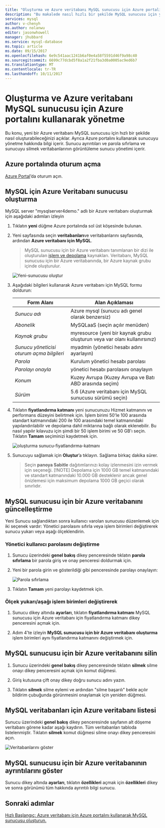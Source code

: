 ```yaml
---
title: "Oluşturma ve Azure veritabanı MySQL sunucusu için Azure portalını kullanarak yönetme | Microsoft Docs"
description: "Bu makalede nasıl hızlı bir şekilde MySQL sunucusu için yeni bir Azure veritabanı oluşturabilir ve Azure Portalı'nı kullanarak sunucu yönetimi açıklanmaktadır."
services: mysql
author: v-chenyh
ms.author: nolanwu
editor: jasonwhowell
manager: jhubbard
ms.service: mysql-database
ms.topic: article
ms.date: 09/15/2017
ms.openlocfilehash: 6e9c541aac1241b6af0e4a58f5591d46f9a98c40
ms.sourcegitcommit: 6699c77dcbd5f8a1a2f21fba3d0a0005ac9ed6b7
ms.translationtype: MT
ms.contentlocale: tr-TR
ms.lasthandoff: 10/11/2017
---
```

# <a name="create-and-manage-azure-database-for-mysql-server-using-azure-portal"></a>Oluşturma ve Azure veritabanı MySQL sunucusu için Azure portalını kullanarak yönetme
Bu konu, yeni bir Azure veritabanı MySQL sunucusu için hızlı bir şekilde nasıl oluşturabileceğinizi açıklar. Ayrıca Azure portalını kullanarak sunucuyu yönetme hakkında bilgi içerir. Sunucu ayrıntıları ve parola sıfırlama ve sunucuyu silmek veritabanlarının görüntüleme sunucu yönetimi içerir.

## <a name="log-in-to-the-azure-portal"></a>Azure portalında oturum açma
[Azure Portal](https://portal.azure.com)’da oturum açın.

## <a name="create-an-azure-database-for-mysql-server"></a>MySQL için Azure Veritabanı sunucusu oluşturma
MySQL server "mysqlserver4demo." adlı bir Azure veritabanı oluşturmak için aşağıdaki adımları izleyin

1. Tıklatın **yeni** düğme Azure portalında sol üst köşesinde bulunan.

2. Yeni sayfasında seçin **veritabanları**ve veritabanlarını sayfasında, ardından **Azure veritabanı için MySQL**.

    > MySQL sunucusu için bir Azure veritabanı tanımlanan bir dizi ile oluşturulan [işlem ve depolama](./concepts-compute-unit-and-storage.md) kaynakları. Veritabanı, MySQL sunucusu için bir Azure veritabanında, bir Azure kaynak grubu içinde oluşturulur.

   ![Yeni-sunucusu oluştur](./media/howto-create-manage-server-portal/create-new-server.png)

3. Aşağıdaki bilgileri kullanarak Azure veritabanı için MySQL formu doldurun:

    | **Form Alanı** | **Alan Açıklaması** |
    |----------------|-----------------------|
    | *Sunucu adı* | Azure mysql (sunucu adı genel olarak benzersiz) |
    | *Abonelik* | MySQLaaS (seçin açılır menüden) |
    | *Kaynak grubu* | myresource (yeni bir kaynak grubu oluşturun veya var olanı kullanırsınız) |
    | *Sunucu yöneticisi oturum açma bilgileri* | myadmin (yönetici hesabı adını ayarlayın) |
    | *Parola* | Kurulum yönetici hesabı parolası |
    | *Parolayı onayla* | yönetici hesabı parolasını onaylayın |
    | *Konum* | Kuzey Avrupa (Kuzey Avrupa ve Batı ABD arasında seçim) |
    | *Sürüm* | 5.6 (Azure veritabanı için MySQL sunucusu sürümü seçin) |

4. Tıklatın **fiyatlandırma katmanı** yeni sunucunuzu Hizmet katmanını ve performans düzeyini belirtmek için. İşlem birimi 50'le 100 arasında standart katmanındaki 200 ile 100 arasındaki temel katmanındaki yapılandırılabilir ve depolama dahil miktarına bağlı olarak eklenebilir. Bu nasıl yapılır kılavuzu için şimdi bir 50 işlem birimi ve 50 GB'ı seçin. Tıklatın **Tamam** seçiminizi kaydetmek için.

   ![oluşturma sunucu-fiyatlandırma-katmanı](./media/howto-create-manage-server-portal/create-server-pricing-tier.png)

5. Sunucuyu sağlamak için **Oluştur**’a tıklayın. Sağlama birkaç dakika sürer.

    > Seçin **panoya Sabitle** dağıtımlarınızı kolay izlenmesini izin vermek için seçeneği.
    > [!NOTE]
    > Depolama için 1000 GB temel katmanındaki ve standart katmanındaki 10.000 GB desteklenir ancak genel önizlemesi için maksimum depolama 1000 GB geçici olarak sınırlıdır.</Include>

## <a name="update-an-azure-database-for-mysql-server"></a>MySQL sunucusu için bir Azure veritabanını güncelleştirme
Yeni Sunucu sağlandıktan sonra kullanıcı varolan sunucusu düzenlemek için iki seçenek vardır: Yönetici parolasını sıfırla veya işlem birimleri değiştirerek sunucu yukarı veya aşağı ölçeklendirin.

### <a name="change-the-administrator-user-password"></a>Yönetici kullanıcı parolasını değiştirme
1. Sunucu üzerindeki **genel bakış** dikey penceresinde tıklatın **parola sıfırlama** bir parola giriş ve onay penceresi doldurmak için.

2. Yeni bir parola girin ve gösterildiği gibi penceresinde parolayı onaylayın:

   ![Parola sıfırlama](./media/howto-create-manage-server-portal/reset-password.png)

3. Tıklatın **Tamam** yeni parolayı kaydetmek için.

### <a name="scale-updown-by-changing-compute-units"></a>Ölçek yukarı/aşağı işlem birimleri değiştirerek

1. Sunucu dikey altında **ayarları**, tıklatın **fiyatlandırma katmanı** MySQL sunucusu için Azure veritabanı için fiyatlandırma katmanı dikey penceresini açmak için.

2. Adım 4'te izleyin **MySQL sunucusu için bir Azure veritabanı oluşturma** işlem birimleri aynı fiyatlandırma katmanını değiştirmek için.

## <a name="delete-an-azure-database-for-mysql-server"></a>MySQL sunucusu için bir Azure veritabanını silin

1. Sunucu üzerindeki **genel bakış** dikey penceresinde tıklatın **silmek** silme onayı dikey penceresini açmak için komut düğmesi.

2. Giriş kutusuna çift onay dikey doğru sunucu adını yazın.

3. Tıklatın **silmek** silme eylemi ve ardından "silme başarılı" bekle açılır bildirim çubuğunda görünmesini onaylamak için yeniden düğmesi.

## <a name="list-the-azure-database-for-mysql-databases"></a>MySQL veritabanları için Azure veritabanı listesi
Sunucu üzerindeki **genel bakış** dikey penceresinde sayfanın alt döşeme veritabanı görene kadar aşağı kaydırın. Tüm veritabanları tabloda listelenmiştir. Tıklatın **silmek** komut düğmesi silme onayı dikey penceresini açın.

   ![Veritabanlarını göster](./media/howto-create-manage-server-portal/show-databases.png)

## <a name="show-details-of-an-azure-database-for-mysql-server"></a>MySQL sunucusu için bir Azure veritabanının ayrıntılarını göster
Sunucu dikey altında **ayarları**, tıklatın **özellikleri** açmak için **özellikleri** dikey ve sonra görünümü tüm hakkında ayrıntılı bilgi sunucu.

## <a name="next-steps"></a>Sonraki adımlar

[Hızlı Başlangıç: Azure veritabanı için Azure portalını kullanarak MySQL sunucusu oluşturun.](./quickstart-create-mysql-server-database-using-azure-portal.md)
